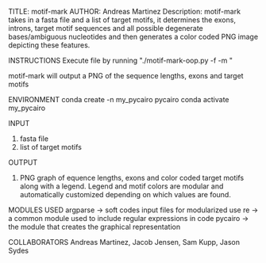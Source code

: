 TITLE: motif-mark
AUTHOR: Andreas Martinez
Description: motif-mark takes in a fasta file and a list of target motifs, it determines the exons, introns, target motif sequences and all possible degenerate bases/ambiguous nucleotides and then generates a color coded PNG image depicting these features.


INSTRUCTIONS
Execute file by running "./motif-mark-oop.py -f <fasta file> -m <motif file>"
    
motif-mark will output a PNG of the sequence lengths, exons and target motifs

ENVIRONMENT
conda create -n my_pycairo pycairo
conda activate my_pycairo

INPUT
1. fasta file
2. list of target motifs

OUTPUT
1. PNG graph of equence lengths, exons and color coded target motifs along with a legend. Legend and motif colors are modular and automatically customized depending on which values are found.

MODULES USED
argparse -> soft codes input files for modularized use
re -> a common module used to include regular expressions in code
pycairo -> the module that creates the graphical representation

COLLABORATORS
Andreas Martinez, Jacob Jensen, Sam Kupp, Jason Sydes